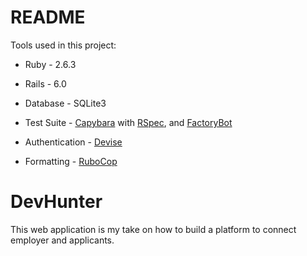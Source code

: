 # README
Tools used in this project:

* Ruby - 2.6.3

* Rails - 6.0

* Database - SQLite3

* Test Suite - [Capybara](https://github.com/teamcapybara/capybara) with [RSpec](https://github.com/rspec/rspec-rails), and [FactoryBot](https://github.com/thoughtbot/factory_bot_rails)

* Authentication - [Devise](https://github.com/plataformatec/devise)

* Formatting - [RuboCop](https://github.com/rubocop-hq/rubocop)

# DevHunter
This web application is my take on how to build a platform to connect employer and applicants.